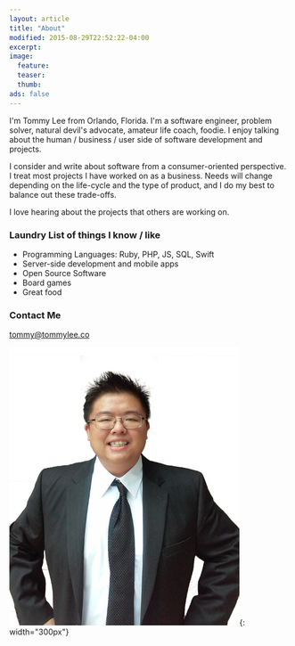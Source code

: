 ```yaml
---
layout: article
title: "About"
modified: 2015-08-29T22:52:22-04:00
excerpt:
image:
  feature:
  teaser:
  thumb:
ads: false
---
```


I'm Tommy Lee from Orlando, Florida. I'm a software engineer, problem solver, natural devil's advocate, amateur life coach, foodie. I enjoy talking about the human / business / user side of software development and projects.

I consider and write about software from a consumer-oriented perspective. I treat most projects I have worked on as a business. Needs will change depending on the life-cycle and the type of product, and I do my best to balance out these trade-offs.

I love hearing about the projects that others are working on.

### Laundry List of things I know / like
- Programming Languages: Ruby, PHP, JS, SQL, Swift
- Server-side development and mobile apps
- Open Source Software
- Board games
- Great food

### Contact Me
[tommy@tommylee.co](mailto:tommy@tommylee.co)

![Tommy](/images/tommy-lee-bad-tie.png){: width="300px"}